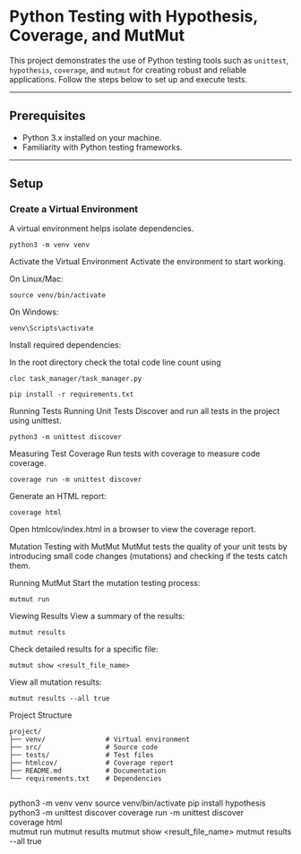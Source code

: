 

# Python Testing with Hypothesis, Coverage, and MutMut

This project demonstrates the use of Python testing tools such as `unittest`, `hypothesis`, `coverage`, and `mutmut` for creating robust and reliable applications. Follow the steps below to set up and execute tests.

---

## Prerequisites

- Python 3.x installed on your machine.
- Familiarity with Python testing frameworks.

---

## Setup

### Create a Virtual Environment
A virtual environment helps isolate dependencies.

```
python3 -m venv venv
```
Activate the Virtual Environment
Activate the environment to start working.

On Linux/Mac:

```
source venv/bin/activate
```

On Windows:

```
venv\Scripts\activate
```

Install required dependencies:


In the root directory check the total code line count using

```
cloc task_manager/task_manager.py
```

```
pip install -r requirements.txt
```
Running Tests
Running Unit Tests
Discover and run all tests in the project using unittest.


```
python3 -m unittest discover
```
Measuring Test Coverage
Run tests with coverage to measure code coverage.


```
coverage run -m unittest discover
```
Generate an HTML report:


```
coverage html
```
Open htmlcov/index.html in a browser to view the coverage report.

Mutation Testing with MutMut
MutMut tests the quality of your unit tests by introducing small code changes (mutations) and checking if the tests catch them.

Running MutMut
Start the mutation testing process:


```
mutmut run
```
Viewing Results
View a summary of the results:


```
mutmut results
```
Check detailed results for a specific file:


```
mutmut show <result_file_name>
```
View all mutation results:


```
mutmut results --all true
```
Project Structure

```
project/
├── venv/               # Virtual environment
├── src/                # Source code
├── tests/              # Test files
├── htmlcov/            # Coverage report
├── README.md           # Documentation
└── requirements.txt    # Dependencies


```
 python3 -m venv venv
 source venv/bin/activate
 pip install hypothesis
 python3 -m unittest discover
 coverage run -m unittest discover  
 coverage html            
 mutmut run
 mutmut results
 mutmut show <result_file_name>
 mutmut results --all true 
```
